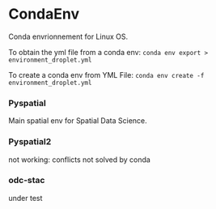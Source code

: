 # CondaEnv
Conda envrionnement for Linux OS. 

To obtain the yml file from a conda env:
```conda env export > environment_droplet.yml```

To create a conda env from YML File:
```conda env create -f environment_droplet.yml```

### Pyspatial
Main spatial env for Spatial Data Science. 

### Pyspatial2
not working: conflicts not solved by conda

### odc-stac

under test
